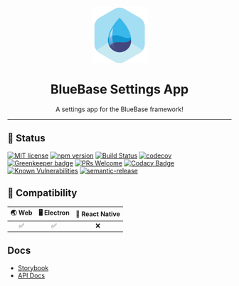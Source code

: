 <div align="center">
	<img width=125 height=125 src="assets/common/logo.png">
  <h1>
		BlueBase Settings App
	</h1>
  <p>A settings app for the BlueBase framework!</p>
</div>

<hr />

## 🎊 Status

[![MIT license](https://img.shields.io/badge/license-MIT-brightgreen.svg)](http://opensource.org/licenses/MIT)
[![npm version](https://img.shields.io/npm/v/@bluebase/plugin-settings-app.svg?style=flat)](https://npmjs.org/package/@bluebase/plugin-settings-app "View this project on npm")
[![Build Status](https://travis-ci.com/BlueBaseJS/plugin-settings-app.svg?branch=master)](https://travis-ci.com/BlueBaseJS/plugin-settings-app)
[![codecov](https://codecov.io/gh/BlueBaseJS/plugin-settings-app/branch/master/graph/badge.svg)](https://codecov.io/gh/BlueBaseJS/plugin-settings-app)
[![Greenkeeper badge](https://badges.greenkeeper.io/BlueBaseJS/plugin-settings-app.svg)](https://greenkeeper.io/) [![PRs Welcome](https://img.shields.io/badge/PRs-welcome-brightgreen.svg)](https://github.com/BlueBaseJS/plugin-settings-app/blob/master/CONTRIBUTING.md)
[![Codacy Badge](https://api.codacy.com/project/badge/Grade/3c79162871414b6aa7c15d1a423adeca)](https://www.codacy.com/app/BlueBaseJS/plugin-settings-app?utm_source=github.com&amp;utm_medium=referral&amp;utm_content=BlueBaseJS/plugin-settings-app&amp;utm_campaign=Badge_Grade)
[![Known Vulnerabilities](https://snyk.io/test/github/BlueBaseJS/plugin-settings-app/badge.svg)](https://snyk.io/test/github/BlueBaseJS/plugin-settings-app)
[![semantic-release](https://img.shields.io/badge/%20%20%F0%9F%93%A6%F0%9F%9A%80-semantic--release-e10079.svg)](https://github.com/semantic-release/semantic-release)

## 🤝 Compatibility

| 🌏 Web | 🖥 Electron | 📱 React Native |
| :---: | :--------: | :------------: |
|✅|✅|❌|

## Docs

- [Storybook](https://BlueBaseJS.github.io/plugin-settings-app/storybook/)
- [API Docs](https://BlueBaseJS.github.io/plugin-settings-app/)